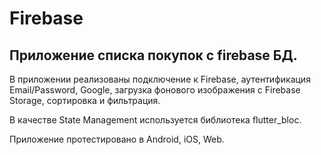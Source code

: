 # Firebase

## Приложение списка покупок с firebase БД.

В приложении реализованы подключение к Firebase, аутентификация Email/Password, Google, загрузка фонового изображения с Firebase Storage, сортировка и фильтрация.

В качестве State Management используется библиотека flutter_bloc.

Приложение протестировано в Android, iOS, Web.
